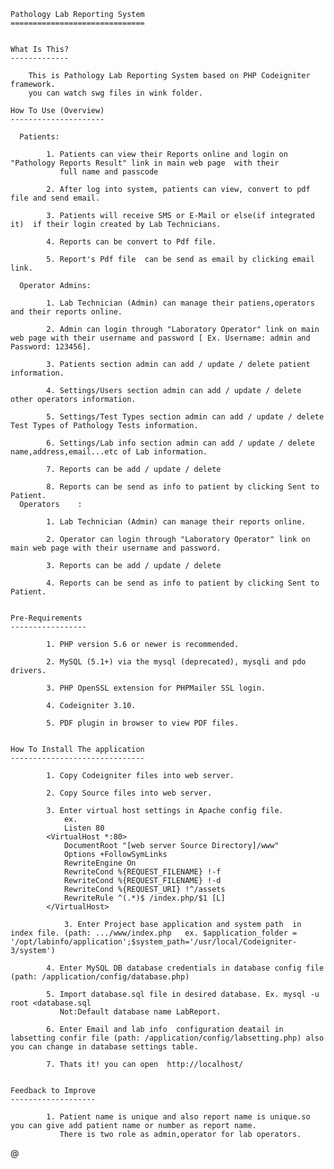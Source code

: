     Pathology Lab Reporting System
    ==============================


    What Is This?
    -------------

		This is Pathology Lab Reporting System based on PHP Codeigniter framework.
		you can watch swg files in wink folder.
		
    How To Use (Overview)
    ---------------------
	  	
      Patients:

			1. Patients can view their Reports online and login on "Pathology Reports Result" link in main web page  with their 
			   full name and passcode

			2. After log into system, patients can view, convert to pdf file and send email.
			
			3. Patients will receive SMS or E-Mail or else(if integrated it)  if their login created by Lab Technicians.
			
			4. Reports can be convert to Pdf file.
			
			5. Report's Pdf file  can be send as email by clicking email link.
	 
      Operator Admins: 
	
			1. Lab Technician (Admin) can manage their patiens,operators and their reports online.

			2. Admin can login through "Laboratory Operator" link on main web page with their username and password [ Ex. Username: admin and Password: 123456].
			
			3. Patients section admin can add / update / delete patient information.

			4. Settings/Users section admin can add / update / delete other operators information. 
			
			5. Settings/Test Types section admin can add / update / delete Test Types of Pathology Tests information. 
			
			6. Settings/Lab info section admin can add / update / delete name,address,email...etc of Lab information. 
			
			7. Reports can be add / update / delete 
			
			8. Reports can be send as info to patient by clicking Sent to Patient.
      Operators    : 
	
			1. Lab Technician (Admin) can manage their reports online.

			2. Operator can login through "Laboratory Operator" link on main web page with their username and password.
			
			3. Reports can be add / update / delete 
			
			4. Reports can be send as info to patient by clicking Sent to Patient.
	
	
    Pre-Requirements
	-----------------
	
			1. PHP version 5.6 or newer is recommended.
			   
			2. MySQL (5.1+) via the mysql (deprecated), mysqli and pdo drivers.
			
			3. PHP OpenSSL extension for PHPMailer SSL login.
			
			4. Codeigniter 3.10. 

			5. PDF plugin in browser to view PDF files. 
	
	
    How To Install The application
    ------------------------------

			1. Copy Codeigniter files into web server. 
		
			2. Copy Source files into web server.
			
			3. Enter virtual host settings in Apache config file.
				ex.
				Listen 80
			<VirtualHost *:80>
			    DocumentRoot "[web server Source Directory]/www"
			    Options +FollowSymLinks
			    RewriteEngine On
			    RewriteCond %{REQUEST_FILENAME} !-f
			    RewriteCond %{REQUEST_FILENAME} !-d
 			    RewriteCond %{REQUEST_URI} !^/assets
			    RewriteRule ^(.*)$ /index.php/$1 [L]
			</VirtualHost>

  		        3. Enter Project base application and system path  in index file. (path: .../www/index.php   ex. $application_folder = '/opt/labinfo/application';$system_path='/usr/local/Codeigniter-3/system')
	
			4. Enter MySQL DB database credentials in database config file (path: /application/config/database.php)
			
			5. Import database.sql file in desired database. Ex. mysql -u root <database.sql 
			   Not:Default database name LabReport.
			
			6. Enter Email and lab info  configuration deatail in labsetting confir file (path: /application/config/labsetting.php) also you can change in database settings table.
		
			7. Thats it! you can open  http://localhost/ 
	
	
    Feedback to Improve
	-------------------
	
			1. Patient name is unique and also report name is unique.so you can give add patient name or number as report name.  
			   There is two role as admin,operator for lab operators.
@